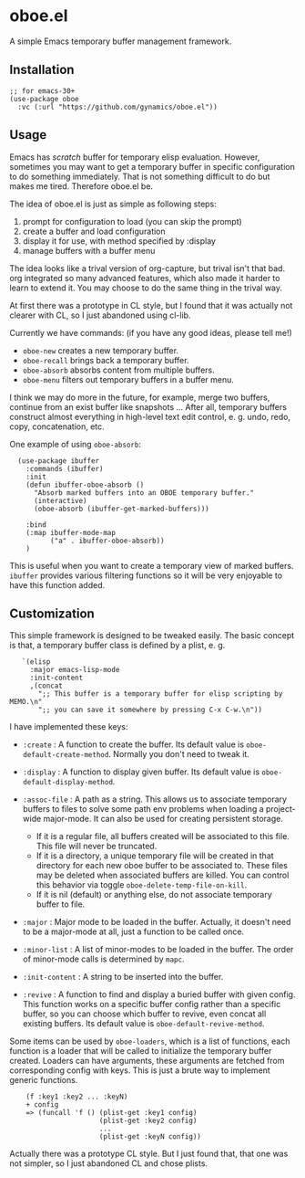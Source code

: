 # oboe.el
A simple Emacs temporary buffer management framework.

## Installation

``` emacs-lisp
;; for emacs-30+
(use-package oboe
  :vc (:url "https://github.com/gynamics/oboe.el"))
```

## Usage

Emacs has *scratch* buffer for temporary elisp evaluation.
However, sometimes you may want to get a temporary buffer in
specific configuration to do something immediately.  That is not
something difficult to do but makes me tired.  Therefore oboe.el be.

The idea of oboe.el is just as simple as following steps:

1. prompt for configuration to load (you can skip the prompt)
2. create a buffer and load configuration
3. display it for use, with method specified by :display
4. manage buffers with a buffer menu

The idea looks like a trival version of org-capture, but trival
isn't that bad.  org integrated so many advanced features, which
also made it harder to learn to extend it.  You may choose to do
the same thing in the trival way.

At first there was a prototype in CL style, but I found that it was
actually not clearer with CL, so I just abandoned using cl-lib.

Currently we have commands: (if you have any good ideas, please tell me!)
- `oboe-new` creates a new temporary buffer.
- `oboe-recall` brings back a temporary buffer.
- `oboe-absorb` absorbs content from multiple buffers.
- `oboe-menu` filters out temporary buffers in a buffer menu.

I think we may do more in the future, for example, merge two buffers,
continue from an exist buffer like snapshots ... After all, temporary
buffers construct almost everything in high-level text edit control,
e. g. undo, redo, copy, concatenation, etc.

One example of using `oboe-absorb`:

``` emacs-lisp
  (use-package ibuffer
    :commands (ibuffer)
    :init
    (defun ibuffer-oboe-absorb ()
      "Absorb marked buffers into an OBOE temporary buffer."
      (interactive)
      (oboe-absorb (ibuffer-get-marked-buffers)))

    :bind
    (:map ibuffer-mode-map
          ("a" . ibuffer-oboe-absorb))
    )
```

This is useful when you want to create a temporary view of marked
buffers. `ibuffer` provides various filtering functions so it will be
very enjoyable to have this function added.


## Customization

This simple framework is designed to be tweaked easily. The basic
concept is that, a temporary buffer class is defined by a plist, e. g.

``` emacs-lisp
   `(elisp
     :major emacs-lisp-mode
     :init-content
     ,(concat
       ";; This buffer is a temporary buffer for elisp scripting by MEMO.\n"
       ";; you can save it somewhere by pressing C-x C-w.\n"))
```

I have implemented these keys:

- `:create` : A function to create the buffer.  Its default value is
`oboe-default-create-method`.  Normally you don't need to tweak it.

- `:display` : A function to display given buffer.  Its default value
is `oboe-default-display-method`.

- `:assoc-file` : A path as a string.  This allows us to associate
temporary buffers to files to solve some path env problems when
loading a project-wide major-mode.  It can also be used for creating
persistent storage.
  - If it is a regular file, all buffers created will be associated to
this file.  This file will never be truncated.
  - If it is a directory, a unique temporary file will be created in
that directory for each new oboe buffer to be associated to.  These
files may be deleted when associated buffers are killed.  You can
control this behavior via toggle `oboe-delete-temp-file-on-kill`.
  - If it is nil (default) or anything else, do not associate
temporary buffer to file.

- `:major` : Major mode to be loaded in the buffer.  Actually, it
doesn't need to be a major-mode at all, just a function to be called
once.

- `:minor-list` : A list of minor-modes to be loaded in the buffer.
The order of minor-mode calls is determined by `mapc`.

- `:init-content` : A string to be inserted into the buffer.

- `:revive` : A function to find and display a buried buffer with
given config.  This function works on a specific buffer config
rather than a specific buffer, so you can choose which buffer to
revive, even concat all existing buffers.  Its default value is
`oboe-default-revive-method`.

Some items can be used by `oboe-loaders`, which is a list of
functions, each function is a loader that will be called to initialize
the temporary buffer created. Loaders can have arguments, these
arguments are fetched from corresponding config with keys. This is
just a brute way to implement generic functions.

``` text
    (f :key1 :key2 ... :keyN)
    + config
    => (funcall 'f () (plist-get :key1 config)
                      (plist-get :key2 config)
                      ...
                      (plist-get :keyN config))
```

Actually there was a prototype CL style. But I just found that, that
one was not simpler, so I just abandoned CL and chose plists.
